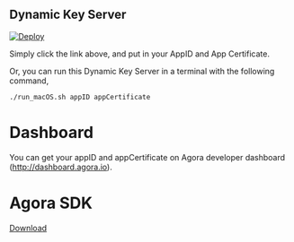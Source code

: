 ## Dynamic Key Server

[![Deploy](https://www.herokucdn.com/deploy/button.svg)](https://heroku.com/deploy?template=https://github.com/AgoraIO/Tools/DynamicKey/DynamicKeyServer-nodejs)

Simply click the link above, and put in your AppID and App Certificate.

Or, you can run this Dynamic Key Server in a terminal with the following command,

```
./run_macOS.sh appID appCertificate
```

# Dashboard

You can get your appID and appCertificate on Agora developer dashboard (http://dashboard.agora.io).

# Agora SDK

[Download](http://cn.agora.io/download/)


